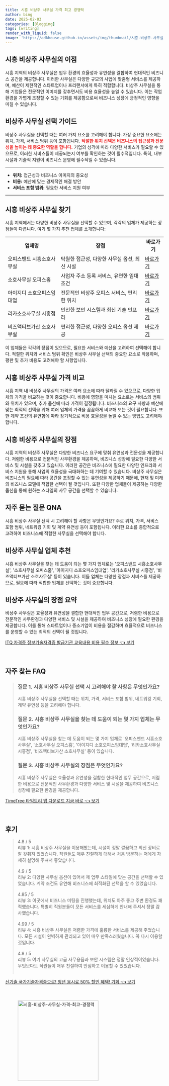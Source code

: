 ```yaml
---
title: 시흥 비상주 사무실 가격 최고 경쟁력
author: bing
date: 2025-02-03
categories: [Blogging]
tags: [writing]
render_with_liquid: false
image: 'https://adkhouse.github.io/assets/img/thumbnail/시흥-비상주-사무실-가격-최고-경쟁력.webp'
---
```



<h2 id='시흥 비상주 사무실의 이점'>시흥 비상주 사무실의 이점</h2>

<p>시흥 지역의 비상주 사무실은 업무 환경의 효율성과 유연성을 결합하여 현대적인 비즈니스 공간을 제공합니다. 이러한 사무실은 다양한 규모의 사업에 맞춤형 서비스를 제공하며, 예산이 제한적인 스타트업이나 프리랜서에게 특히 적합합니다. 비상주 사무실을 통해 기업들은 전문적인 이미지를 갖추면서도 비용 효율성을 높일 수 있습니다. 이는 작업 환경을 가볍게 조정할 수 있는 기회를 제공함으로써 비즈니스 성장에 긍정적인 영향을 미칠 수 있습니다.</p>

<h2 id='비상주 사무실 선택 가이드'>비상주 사무실 선택 가이드</h2>

<p>비상주 사무실을 선택할 때는 여러 가지 요소를 고려해야 합니다. 가장 중요한 요소에는 위치, 가격, 서비스 범위 등이 포함됩니다. <b><span style="color: #ee2323;">적절한 위치 선택은 비즈니스의 접근성과 전문성을 높이는 데 중요한 역할을 합니다.</span></b> 기업의 성격에 따라 다양한 서비스가 필요할 수 있으므로, 이러한 서비스들이 제공되는지 여부를 확인하는 것이 필수적입니다. 특히, 내부 시설과 기술적 지원이 비즈니스 운영에 필수적일 수 있습니다.</p>

<hr />

<ul>
    <li><b>위치:</b> 접근성과 비즈니스 이미지의 중요성</li>
    <li><b>비용:</b> 예산에 맞는 경제적인 해결 방안</li>
    <li><b>서비스 포함 범위:</b> 필요한 서비스 지원 여부</li>
</ul>

<hr />

<h2 id='시흥 비상주 사무실 찾기'>시흥 비상주 사무실 찾기</h2>

<p>시흥 지역에서는 다양한 비상주 사무실을 선택할 수 있으며, 각각의 업체가 제공하는 장점들이 다릅니다. 여기 몇 가지 추천 업체를 소개합니다:</p>

<table>
    <tr>
        <td style="text-align: center; height: 17px;"><b>업체명</b></td>
        <td style="text-align: center; height: 17px;"><b>장점</b></td>
        <td style="text-align: center; height: 17px;"><b>바로가기</b></td>
    </tr>
    <tr>
        <td>오피스밴드 시흥소호사무실</td>
        <td>탁월한 접근성, 다양한 사무실 옵션, 최신 시설</td>
        <td><a href="#">바로가기</a></td>
    </tr>
    <tr>
        <td>소호사무실 오피스홈</td>
        <td>사업자 주소 등록 서비스, 유연한 임대 조건</td>
        <td><a href="#">바로가기</a></td>
    </tr>
    <tr>
        <td>아이지디 소호오피스임대업</td>
        <td>전문적인 비상주 오피스 서비스, 편리한 위치</td>
        <td><a href="#">바로가기</a></td>
    </tr>
    <tr>
        <td>리카소호사무실 시흥점</td>
        <td>안전한 보안 시스템과 최신 기술 인프라</td>
        <td><a href="#">바로가기</a></td>
    </tr>
    <tr>
        <td>비즈액티브가산 소호사무실</td>
        <td>편리한 접근성, 다양한 오피스 옵션 제공</td>
        <td><a href="#">바로가기</a></td>
    </tr>
</table>

<p>이 업체들은 각각의 장점이 있으므로, 필요한 서비스와 예산을 고려하여 선택해야 합니다. 적절한 위치와 서비스 범위 확인은 비상주 사무실 선택의 중요한 요소로 작용하며, 평판 및 추가 비용도 고려해야 할 사항입니다.</p>

<h2 id='시흥 비상주 사무실 가격 비교'>시흥 비상주 사무실 가격 비교</h2>

<p>시흥 지역 내 비상주 사무실의 가격은 여러 요소에 따라 달라질 수 있으므로, 다양한 업체의 가격을 비교하는 것이 중요합니다. 비용에 영향을 미치는 요소로는 서비스의 범위와 위치가 있으며, 추가 옵션에 따라 가격이 결정됩니다. 비즈니스의 요구 사항과 예산에 맞는 최적의 선택을 위해 여러 업체의 가격을 꼼꼼하게 비교해 보는 것이 필요합니다. 또한 계약 조건의 유연함에 따라 장기적으로 비용 효율성을 높일 수 있는 방법도 고려해야 합니다.</p>

<h2 id='시흥 비상주 사무실의 장점'>시흥 비상주 사무실의 장점</h2>

<p>시흥 지역의 비상주 사무실은 다양한 비즈니스 요구에 맞춰 유연성과 전문성을 제공합니다. 저렴한 비용으로 전문적인 사무환경을 제공하며, 비즈니스 성장에 필요한 다양한 서비스 및 시설을 갖추고 있습니다. 이러한 공간은 비즈니스에 필요한 다양한 인프라와 서비스 지원을 통해 사업의 효율성을 극대화하는 데 기여할 수 있습니다. 비상주 사무실은 비즈니스의 필요에 따라 공간을 조정할 수 있는 유연성을 제공하기 때문에, 현재 및 미래의 비즈니스 모델에 적합한 선택이 될 것입니다. 또한 다양한 업체들이 제공하는 다양한 옵션을 통해 원하는 스타일의 사무 공간을 선택할 수 있습니다.</p>

<h2 id='자주 묻는 질문 QNA'>자주 묻는 질문 QNA</h2>

<p>시흥 비상주 사무실 선택 시 고려해야 할 사항은 무엇인가요? 주로 위치, 가격, 서비스 포함 범위, 네트워킹 기회 및 계약 유연성 등이 포함됩니다. 이러한 요소를 종합적으로 고려하여 비즈니스에 적합한 사무실을 선택해야 합니다.</p>

<h2 id='비상주 사무실 업체 추천'>비상주 사무실 업체 추천</h2>

<p>시흥 비상주 사무실을 찾는 데 도움이 되는 몇 가지 업체로는 '오피스밴드 시흥소호사무실', '소호사무실 오피스홈', '아이지디 소호오피스임대업', '리카소호사무실 시흥점', '비즈액티브가산 소호사무실' 등이 있습니다. 이들 업체는 다양한 장점과 서비스를 제공하므로, 필요에 따라 적합한 업체를 선택하는 것이 중요합니다.</p>

<h2 id='비상주 사무실의 장점 요약'>비상주 사무실의 장점 요약</h2>

<p>비상주 사무실은 효율성과 유연성을 결합한 현대적인 업무 공간으로, 저렴한 비용으로 전문적인 사무환경과 다양한 서비스 및 시설을 제공하여 비즈니스 성장에 필요한 환경을 제공합니다. 이를 통해 스타트업이나 중소기업이 비용을 절감하며 효율적으로 비즈니스를 운영할 수 있는 최적의 선택이 될 것입니다.</p>


<p><a class="click-button" title="ITQ 자격증 정보기술자격증 발급기관 교육내용 비용 필수 정보" href="https://adkhouse.github.io/posts/ITQ-%EC%9E%90%EA%B2%A9%EC%A6%9D-%EC%A0%95%EB%B3%B4%EA%B8%B0%EC%88%A0%EC%9E%90%EA%B2%A9%EC%A6%9D-%EB%B0%9C%EA%B8%89%EA%B8%B0%EA%B4%80-%EA%B5%90%EC%9C%A1%EB%82%B4%EC%9A%A9-%EB%B9%84%EC%9A%A9-%ED%95%84%EC%88%98-%EC%A0%95%EB%B3%B4/" rel="dofollow">ITQ 자격증 정보기술자격증 발급기관 교육내용 비용 필수 정보 👈 보기</a></p><br>
<h2 id='자주_찾는_FAQ'>자주 찾는 FAQ</h2>
<div itemscope="" itemtype="https://schema.org/FAQPage"> 
<blockquote> 
<div itemscope="" itemprop="mainEntity" itemtype="https://schema.org/Question"> 
<h3 itemprop="name">질문 1. 시흥 비상주 사무실 선택 시 고려해야 할 사항은 무엇인가요?</h3> 
<div itemscope="" itemprop="acceptedAnswer" itemtype="https://schema.org/Answer"> 
<span itemprop="text"> 
<p>시흥 비상주 사무실을 선택할 때는 위치, 가격, 서비스 포함 범위, 네트워킹 기회, 계약 유연성 등을 고려해야 합니다.</p> 
</span> 
</div> 
</div> 

<div itemscope="" itemprop="mainEntity" itemtype="https://schema.org/Question"> 
<h3 itemprop="name">질문 2. 시흥 비상주 사무실을 찾는 데 도움이 되는 몇 가지 업체는 무엇인가요?</h3> 
<div itemscope="" itemprop="acceptedAnswer" itemtype="https://schema.org/Answer"> 
<span itemprop="text"> 
<p>시흥 비상주 사무실을 찾는 데 도움이 되는 몇 가지 업체로 '오피스밴드 시흥소호사무실', '소호사무실 오피스홈', '아이지디 소호오피스임대업', '리카소호사무실 시흥점', '비즈액티브가산 소호사무실' 등이 있습니다.</p> 
</span> 
</div> 
</div> 

<div itemscope="" itemprop="mainEntity" itemtype="https://schema.org/Question"> 
<h3 itemprop="name">질문 3. 시흥 비상주 사무실의 장점은 무엇인가요?</h3> 
<div itemscope="" itemprop="acceptedAnswer" itemtype="https://schema.org/Answer"> 
<span itemprop="text"> 
<p>시흥 비상주 사무실은 효율성과 유연성을 결합한 현대적인 업무 공간으로, 저렴한 비용으로 전문적인 사무환경과 다양한 서비스 및 시설을 제공하여 비즈니스 성장에 필요한 환경을 제공합니다.</p> 
</span> 
</div> 
</div> 
</blockquote> 
</div>
<p><a class="click-button" title="TimeTree 타임트리 앱 다운로드 지금 바로" href="https://adkhouse.github.io/posts/TimeTree-%ED%83%80%EC%9E%84%ED%8A%B8%EB%A6%AC-%EC%95%B1-%EB%8B%A4%EC%9A%B4%EB%A1%9C%EB%93%9C-%EC%A7%80%EA%B8%88-%EB%B0%94%EB%A1%9C/" rel="dofollow">TimeTree 타임트리 앱 다운로드 지금 바로 👈 보기</a></p><br>
<h2 id='후기'>후기</h2>
<div itemscope itemtype="https://schema.org/Product">
  <blockquote>
  <div itemprop="review" itemscope itemtype="https://schema.org/Review">
      <div itemprop="reviewRating" itemscope itemtype="https://schema.org/Rating"> <span itemprop="ratingValue">4.8</span> / <span itemprop="bestRating">5</span> </div>
      <span itemprop="reviewBody">리뷰 1: 시흥 비상주 사무실을 이용해봤는데, 시설이 정말 깔끔하고 최신 장비로 잘 갖춰져 있었습니다. 직원들도 매우 친절하게 대해서 처음 방문하는 저에게 자세히 설명해 주셔서 좋았습니다.</span>
  </div>
  <br>
  <div itemprop="review" itemscope itemtype="https://schema.org/Review">
      <div itemprop="reviewRating" itemscope itemtype="https://schema.org/Rating"> <span itemprop="ratingValue">4.9</span> / <span itemprop="bestRating">5</span> </div>
      <span itemprop="reviewBody">리뷰 2: 다양한 사무실 옵션이 있어서 제 업무 스타일에 맞는 공간을 선택할 수 있었습니다. 계약 조건도 유연해 비즈니스에 최적화된 선택을 할 수 있었습니다.</span>
  </div>
  <br>
  <div itemprop="review" itemscope itemtype="https://schema.org/Review">
      <div itemprop="reviewRating" itemscope itemtype="https://schema.org/Rating"> <span itemprop="ratingValue">4.85</span> / <span itemprop="bestRating">5</span> </div>
      <span itemprop="reviewBody">리뷰 3: 이곳에서 비즈니스 미팅을 진행했는데, 위치도 아주 좋고 주변 환경도 쾌적했습니다. 특별히 직원분들이 모든 서비스를 세심하게 안내해 주셔서 정말 감사했습니다.</span>
  </div>
  <br>
  <div itemprop="review" itemscope itemtype="https://schema.org/Review">
      <div itemprop="reviewRating" itemscope itemtype="https://schema.org/Rating"> <span itemprop="ratingValue">4.99</span> / <span itemprop="bestRating">5</span> </div>
      <span itemprop="reviewBody">리뷰 4: 시흥 비상주 사무실은 저렴한 가격에 훌륭한 서비스를 제공해 주었습니다. 모든 시설이 완벽하게 관리되고 있어 매우 만족스러웠습니다. 꼭 다시 이용할 것입니다.</span>
  </div>
  <br>
  <div itemprop="review" itemscope itemtype="https://schema.org/Review">
      <div itemprop="reviewRating" itemscope itemtype="https://schema.org/Rating"> <span itemprop="ratingValue">4.8</span> / <span itemprop="bestRating">5</span> </div>
      <span itemprop="reviewBody">리뷰 5: 여기 사무실의 고급 사무용품과 보안 시스템은 정말 인상적이었습니다. 무엇보다도 직원들이 매우 친절하여 안심하고 이용할 수 있었습니다.</span>
  </div>
  <br>
  </blockquote>
</div>
<p><a class="click-button" title="신기술 국가기술자격증으로! 청년 응시료 50% 할인 혜택! 기회" href="https://adkhouse.github.io/posts/%EC%8B%A0%EA%B8%B0%EC%88%A0-%EA%B5%AD%EA%B0%80%EA%B8%B0%EC%88%A0%EC%9E%90%EA%B2%A9%EC%A6%9D%EC%9C%BC%EB%A1%9C!-%EC%B2%AD%EB%85%84-%EC%9D%91%EC%8B%9C%EB%A3%8C-50-%ED%95%A0%EC%9D%B8-%ED%98%9C%ED%83%9D!-%EA%B8%B0%ED%9A%8C/" rel="dofollow">신기술 국가기술자격증으로! 청년 응시료 50% 할인 혜택! 기회 👈 보기</a></p><br>
<figure class="image"><img src="https://adkhouse.github.io/assets/img/thumbnail/시흥-비상주-사무실-가격-최고-경쟁력.webp" alt="시흥-비상주-사무실-가격-최고-경쟁력" width="256" height="256"></figure>
